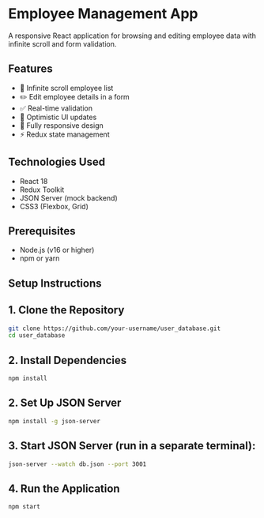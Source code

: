 # Employee Management App

A responsive React application for browsing and editing employee data with infinite scroll and form validation.

## Features

- 📜 Infinite scroll employee list
- ✏️ Edit employee details in a form
- ✅ Real-time validation
- 🔄 Optimistic UI updates
- 📱 Fully responsive design
- ⚡ Redux state management

## Technologies Used

- React 18
- Redux Toolkit
- JSON Server (mock backend)
- CSS3 (Flexbox, Grid)

## Prerequisites

- Node.js (v16 or higher)
- npm or yarn

## Setup Instructions

## 1. Clone the Repository

```bash
git clone https://github.com/your-username/user_database.git
cd user_database
```
## 2. Install Dependencies
```bash
npm install
```
## 2. Set Up JSON Server
```bash
npm install -g json-server
```
## 3. Start JSON Server (run in a separate terminal):
```bash
json-server --watch db.json --port 3001
```
## 4. Run the Application
```bash
npm start
```
